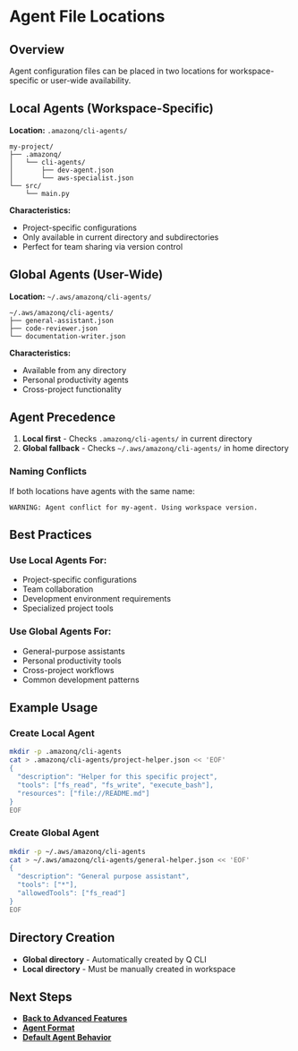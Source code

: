 # Agent File Locations

## Overview

Agent configuration files can be placed in two locations for workspace-specific or user-wide availability.

## Local Agents (Workspace-Specific)

**Location:** `.amazonq/cli-agents/`

```
my-project/
├── .amazonq/
│   └── cli-agents/
│       ├── dev-agent.json
│       └── aws-specialist.json
└── src/
    └── main.py
```

**Characteristics:**
- Project-specific configurations
- Only available in current directory and subdirectories
- Perfect for team sharing via version control

## Global Agents (User-Wide)

**Location:** `~/.aws/amazonq/cli-agents/`

```
~/.aws/amazonq/cli-agents/
├── general-assistant.json
├── code-reviewer.json
└── documentation-writer.json
```

**Characteristics:**
- Available from any directory
- Personal productivity agents
- Cross-project functionality

## Agent Precedence

1. **Local first** - Checks `.amazonq/cli-agents/` in current directory
2. **Global fallback** - Checks `~/.aws/amazonq/cli-agents/` in home directory

### Naming Conflicts
If both locations have agents with the same name:
```
WARNING: Agent conflict for my-agent. Using workspace version.
```

## Best Practices

### Use Local Agents For:
- Project-specific configurations
- Team collaboration
- Development environment requirements
- Specialized project tools

### Use Global Agents For:
- General-purpose assistants
- Personal productivity tools
- Cross-project workflows
- Common development patterns

## Example Usage

### Create Local Agent
```bash
mkdir -p .amazonq/cli-agents
cat > .amazonq/cli-agents/project-helper.json << 'EOF'
{
  "description": "Helper for this specific project",
  "tools": ["fs_read", "fs_write", "execute_bash"],
  "resources": ["file://README.md"]
}
EOF
```

### Create Global Agent
```bash
mkdir -p ~/.aws/amazonq/cli-agents
cat > ~/.aws/amazonq/cli-agents/general-helper.json << 'EOF'
{
  "description": "General purpose assistant",
  "tools": ["*"],
  "allowedTools": ["fs_read"]
}
EOF
```

## Directory Creation

- **Global directory** - Automatically created by Q CLI
- **Local directory** - Must be manually created in workspace

## Next Steps

- **[Back to Advanced Features](../09-productivity-features.md)**
- **[Agent Format](./agent-format.md)**
- **[Default Agent Behavior](./default-behavior.md)**
